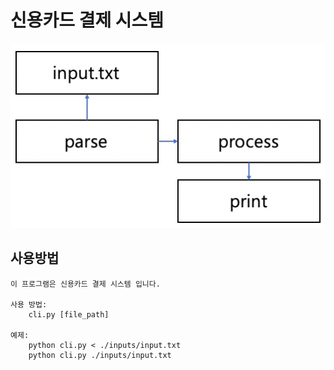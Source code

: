 # 신용카드 결제 시스템

![Alt text](/images/flow3.png?raw=true "data flow")

## 사용방법
```
이 프로그램은 신용카드 결제 시스템 입니다.

사용 방법:
    cli.py [file_path]

예제:
    python cli.py < ./inputs/input.txt
    python cli.py ./inputs/input.txt
```
